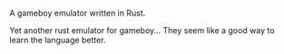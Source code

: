 A gameboy emulator written in Rust.

Yet another rust emulator for gameboy... They seem like a good way to learn the language better.


